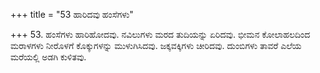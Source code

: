 +++
title = "53 ಹಾರಿದವು ಹಂಸೆಗಳು"

+++
53. ಹಂಸೆಗಳು ಹಾರಿಹೋದವು. ನವಿಲುಗಳು ಮರದ ತುದಿಯನ್ನು ಏರಿದವು. ಭೀಮನ ಕೋಲಾಹಲದಿಂದ ಮರಾಳಗಳು ನೀರೊಳಗೆ ಕೊಕ್ಕುಗಳನ್ನು ಮುಳುಗಿಸಿದವು. ಜಕ್ಕವಕ್ಕಿಗಳು ಚೀರಿದವು. ದುಂಬಿಗಳು ತಾವರೆ ಎಲೆಯ ಮರೆಯಲ್ಲಿ ಅಡಗಿ ಕುಳಿತವು.